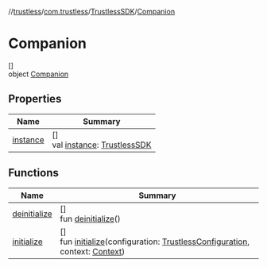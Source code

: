 //[trustless](../../../../index.md)/[com.trustless](../../index.md)/[TrustlessSDK](../index.md)/[Companion](index.md)

# Companion

[]\
object [Companion](index.md)

## Properties

| Name | Summary |
|---|---|
| [instance](instance.md) | []<br>val [instance](instance.md): [TrustlessSDK](../index.md) |

## Functions

| Name | Summary |
|---|---|
| [deinitialize](deinitialize.md) | []<br>fun [deinitialize](deinitialize.md)() |
| [initialize](initialize.md) | []<br>fun [initialize](initialize.md)(configuration: [TrustlessConfiguration](../../../com.trustless.requests.utils/-trustless-configuration/index.md), context: [Context](https://developer.android.com/reference/kotlin/android/content/Context.html)) |
